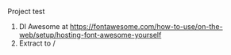 Project test

1. Dl Awesome at https://fontawesome.com/how-to-use/on-the-web/setup/hosting-font-awesome-yourself
2. Extract to /

